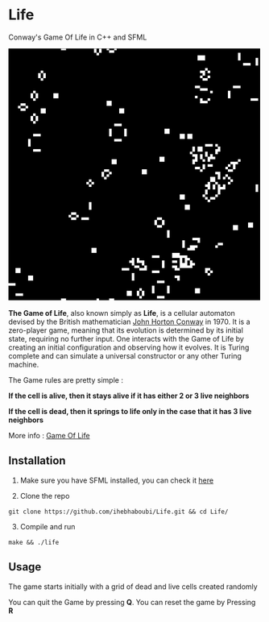 # Life

Conway's Game Of Life in C++ and SFML

<img src="demo.gif" alt="demo" width="500" height="500"/>  

**The Game of Life**, also known simply as **Life**, is a cellular automaton devised by the British mathematician [John Horton Conway](https://en.wikipedia.org/wiki/John_Horton_Conway) in 1970. It is a zero-player game, meaning that its evolution is determined by its initial state, requiring no further input. One interacts with the Game of Life by creating an initial configuration and observing how it evolves. It is Turing complete and can simulate a universal constructor or any other Turing machine.

The Game rules are pretty simple : 

**If the cell is alive, then it stays alive if it has either 2 or 3 live neighbors**

**If the cell is dead, then it springs to life only in the case that it has 3 live neighbors**

More info : [Game Of Life](https://en.wikipedia.org/wiki/Conway%27s_Game_of_Life)


## Installation

1. Make sure you have SFML installed, you can check it [here](https://www.sfml-dev.org/) 

2. Clone the repo

```
git clone https://github.com/ihebhaboubi/Life.git && cd Life/
```

3. Compile and run 

```
make && ./life
```

## Usage

The game starts initially with a grid of dead and live cells created randomly

You can quit the Game  by pressing **Q**. You can reset the game by Pressing **R** 

